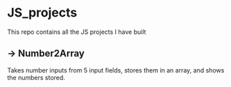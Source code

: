# JS_projects

This repo contains all the JS projects I have built

## -> Number2Array
Takes number inputs from 5 input fields, stores them in an array, and shows the numbers stored.
